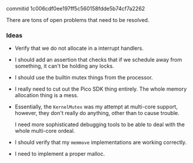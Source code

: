 commitid 1c006cdf0ee197ff5c560158fdde5b74cf7a2262

There are tons of open problems that need to be resolved.

### Ideas

-   Verify that we do not allocate in a interrupt handlers.

-   I should add an assertion that checks that if we schedule away from something, it can't be holding any locks.

-   I should use the builtin mutex things from the processor.

-   I really need to cut out the Pico SDK thing entirely.
    The whole memory allocation thing is a mess.

-   Essentially, the `KernelMutex` was my attempt at multi-core support, however, they don't really do anything,
    other than to cause trouble.

    I need more sophisticated debugging tools to be able to deal with the whole multi-core ordeal.

-   I should verify that my `memmove` implementations are working correctly.

-   I need to implement a proper malloc.
